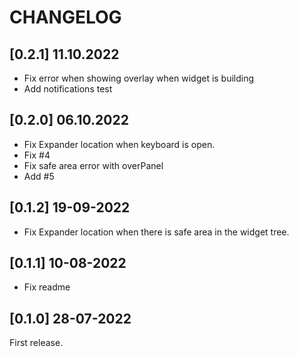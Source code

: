 # CHANGELOG

## [0.2.1] 11.10.2022

- Fix error when showing overlay when widget is building
- Add notifications test

## [0.2.0] 06.10.2022

- Fix Expander location when keyboard is open.
- Fix #4
- Fix safe area error with overPanel
- Add #5

## [0.1.2] 19-09-2022

- Fix Expander location when there is safe area in the widget tree.

## [0.1.1] 10-08-2022

- Fix readme

## [0.1.0] 28-07-2022

First release.
